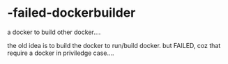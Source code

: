 # -failed-dockerbuilder
a docker to build other docker....

the old idea is to build the docker to run/build docker.
but FAILED, coz that require a docker in priviledge case....
